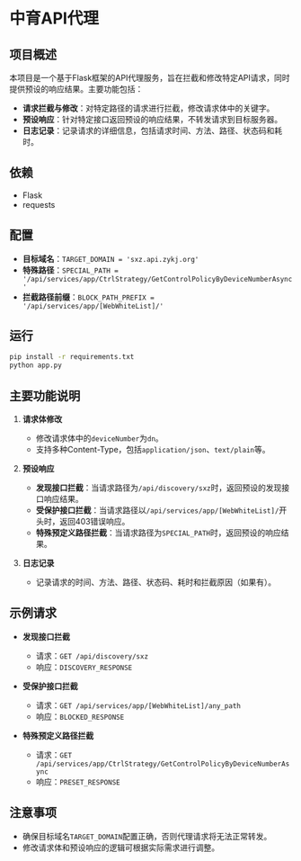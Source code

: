 # 中育API代理

## 项目概述

本项目是一个基于Flask框架的API代理服务，旨在拦截和修改特定API请求，同时提供预设的响应结果。主要功能包括：

- **请求拦截与修改**：对特定路径的请求进行拦截，修改请求体中的关键字。
- **预设响应**：针对特定接口返回预设的响应结果，不转发请求到目标服务器。
- **日志记录**：记录请求的详细信息，包括请求时间、方法、路径、状态码和耗时。

## 依赖

- Flask
- requests

## 配置

- **目标域名**：`TARGET_DOMAIN = 'sxz.api.zykj.org'`
- **特殊路径**：`SPECIAL_PATH = '/api/services/app/CtrlStrategy/GetControlPolicyByDeviceNumberAsync'`
- **拦截路径前缀**：`BLOCK_PATH_PREFIX = '/api/services/app/[WebWhiteList]/'`

## 运行

```bash
pip install -r requirements.txt
python app.py
```

## 主要功能说明

1. **请求体修改**
   - 修改请求体中的`deviceNumber`为`dn`。
   - 支持多种Content-Type，包括`application/json`、`text/plain`等。

2. **预设响应**
   - **发现接口拦截**：当请求路径为`/api/discovery/sxz`时，返回预设的发现接口响应结果。
   - **受保护接口拦截**：当请求路径以`/api/services/app/[WebWhiteList]/`开头时，返回403错误响应。
   - **特殊预定义路径拦截**：当请求路径为`SPECIAL_PATH`时，返回预设的响应结果。

3. **日志记录**
   - 记录请求的时间、方法、路径、状态码、耗时和拦截原因（如果有）。

## 示例请求

- **发现接口拦截**
  - 请求：`GET /api/discovery/sxz`
  - 响应：`DISCOVERY_RESPONSE`

- **受保护接口拦截**
  - 请求：`GET /api/services/app/[WebWhiteList]/any_path`
  - 响应：`BLOCKED_RESPONSE`

- **特殊预定义路径拦截**
  - 请求：`GET /api/services/app/CtrlStrategy/GetControlPolicyByDeviceNumberAsync`
  - 响应：`PRESET_RESPONSE`

## 注意事项

- 确保目标域名`TARGET_DOMAIN`配置正确，否则代理请求将无法正常转发。
- 修改请求体和预设响应的逻辑可根据实际需求进行调整。